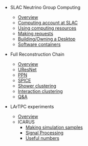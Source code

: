 - SLAC Neutrino Group Computing
  - [Overview](guides.md)
  - [Computing account at SLAC](guides/account.md)
  - [Using computing resources](guides/resources.md)
  - [Making requests](guides/request.md)
  - [Building/Owning a Desktop](guides/building.md)
  - [Software containers](guides/containers.md)

- Full Reconstruction Chain

  - [Overview](chain.md)
  - [UResNet](chain/uresnet.md)
  - [PPN](chain/ppn.md)
  - [SPICE](chain/spice.md)
  - [Shower clustering](chain/shower.md)
  - [Interaction clustering](chain/interaction.md)
  - [Q&A](chain/questions.md)

- LArTPC experiments
  - [Overview](experiments.md)
  - ICARUS
    - [Making simulation samples](icarus/production.md)
    - [Signal Processing](icarus/sigproc.md)
    - [Useful numbers](icarus/numbers.md)
